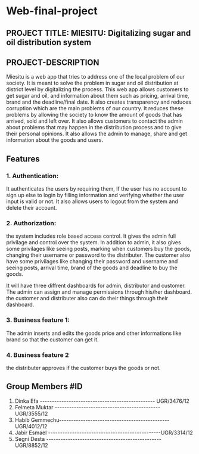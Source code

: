 # Web-final-project

## PROJECT TITLE:  MIESITU: Digitalizing sugar and oil distribution system

## PROJECT-DESCRIPTION
Miesitu is a web app that tries to address one of the local problem of our society. It is meant to solve the problem in sugar and oil distribution at district level by digitalizing the process.
This web app allows customers to get sugar and oil, and information about them such as pricing, arrival time, brand and the deadline/final date. It also creates transparency and reduces corruption which are the main problems of our country. It reduces these problems by allowing the society to know the amount of goods that has arrived, sold and left over. It also allows customers to contact the admin about problems that may happen in the distribution process and to give their personal opinions. It also allows the admin to manage, share and get information about the goods and users.

## Features
### 1. Authentication:
It authenticates the users by requiring them, If the user has no account to sign up else to login by filling information and verifying whether the user input is valid or not. It also allows users to logout from the system and delete their account.

### 2. Authorization:

the system includes role based access control. It gives the admin full privilage and control over the system.
In addition to admin, it also gives some privilages like seeing posts, marking when customers buy the goods, changing their username or password to the distributer.
The customer also have some privilages like changing their password and username and seeing posts, arrival time, brand of the goods and deadline to buy the goods.

It will have three diffrent dashboards for admin, distributor and customer. The admin can assign and manage permissions through his/her dashboard. the customer and distributer also can do their things through their dashboard.


### 3. Business feature 1:
The admin inserts and edits the goods price and other informations like brand so that the customer can get it. 

### 4. Business feature 2
the distributer approves if the customer buys the goods or not.

## Group Members                                                 #ID
1. Dinka Efa  ------------------------------------------------ UGR/3476/12
2. Felmeta Muktar -------------------------------------------- UGR/3555/12 
3. Habib Gemmechu----------------------------------------------UGR/4012/12
4. Jabir Esmael -----------------------------------------------UGR/3314/12 
5. Segni Desta ------------------------------------------------UGR/8852/12

